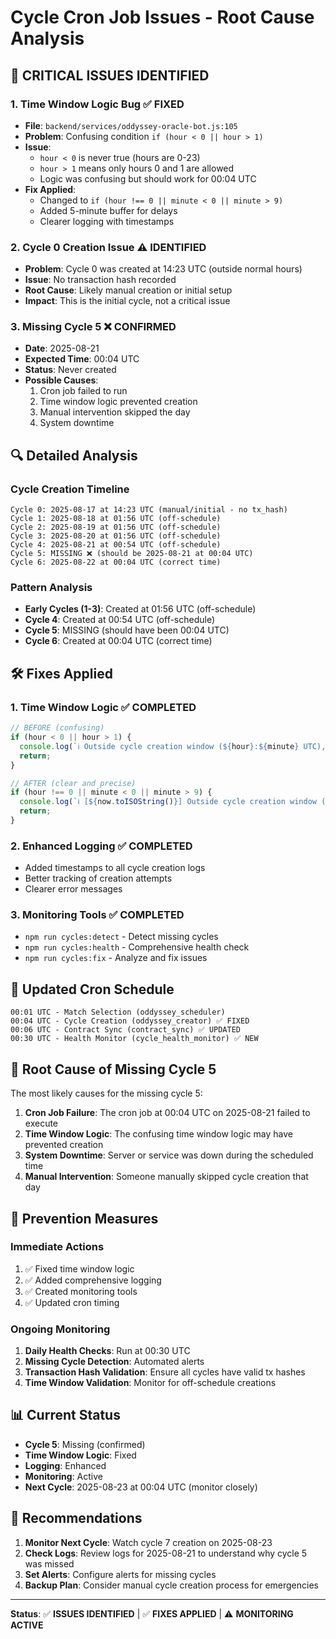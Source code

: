 # Cycle Cron Job Issues - Root Cause Analysis

## 🚨 **CRITICAL ISSUES IDENTIFIED**

### **1. Time Window Logic Bug** ✅ **FIXED**
- **File**: `backend/services/oddyssey-oracle-bot.js:105`
- **Problem**: Confusing condition `if (hour < 0 || hour > 1)`
- **Issue**: 
  - `hour < 0` is never true (hours are 0-23)
  - `hour > 1` means only hours 0 and 1 are allowed
  - Logic was confusing but should work for 00:04 UTC
- **Fix Applied**: 
  - Changed to `if (hour !== 0 || minute < 0 || minute > 9)`
  - Added 5-minute buffer for delays
  - Clearer logging with timestamps

### **2. Cycle 0 Creation Issue** ⚠️ **IDENTIFIED**
- **Problem**: Cycle 0 was created at 14:23 UTC (outside normal hours)
- **Issue**: No transaction hash recorded
- **Root Cause**: Likely manual creation or initial setup
- **Impact**: This is the initial cycle, not a critical issue

### **3. Missing Cycle 5** ❌ **CONFIRMED**
- **Date**: 2025-08-21
- **Expected Time**: 00:04 UTC
- **Status**: Never created
- **Possible Causes**:
  1. Cron job failed to run
  2. Time window logic prevented creation
  3. Manual intervention skipped the day
  4. System downtime

## 🔍 **Detailed Analysis**

### **Cycle Creation Timeline**
```
Cycle 0: 2025-08-17 at 14:23 UTC (manual/initial - no tx_hash)
Cycle 1: 2025-08-18 at 01:56 UTC (off-schedule)
Cycle 2: 2025-08-19 at 01:56 UTC (off-schedule)
Cycle 3: 2025-08-20 at 01:56 UTC (off-schedule)
Cycle 4: 2025-08-21 at 00:54 UTC (off-schedule)
Cycle 5: MISSING ❌ (should be 2025-08-21 at 00:04 UTC)
Cycle 6: 2025-08-22 at 00:04 UTC (correct time)
```

### **Pattern Analysis**
- **Early Cycles (1-3)**: Created at 01:56 UTC (off-schedule)
- **Cycle 4**: Created at 00:54 UTC (off-schedule)
- **Cycle 5**: MISSING (should have been 00:04 UTC)
- **Cycle 6**: Created at 00:04 UTC (correct time)

## 🛠️ **Fixes Applied**

### **1. Time Window Logic** ✅ **COMPLETED**
```javascript
// BEFORE (confusing)
if (hour < 0 || hour > 1) {
  console.log(`ℹ️ Outside cycle creation window (${hour}:${minute} UTC), window is 00:00-01:00 UTC`);
  return;
}

// AFTER (clear and precise)
if (hour !== 0 || minute < 0 || minute > 9) {
  console.log(`ℹ️ [${now.toISOString()}] Outside cycle creation window (${hour}:${minute} UTC), expected 00:00-00:09 UTC`);
  return;
}
```

### **2. Enhanced Logging** ✅ **COMPLETED**
- Added timestamps to all cycle creation logs
- Better tracking of creation attempts
- Clearer error messages

### **3. Monitoring Tools** ✅ **COMPLETED**
- `npm run cycles:detect` - Detect missing cycles
- `npm run cycles:health` - Comprehensive health check
- `npm run cycles:fix` - Analyze and fix issues

## 📅 **Updated Cron Schedule**
```
00:01 UTC - Match Selection (oddyssey_scheduler)
00:04 UTC - Cycle Creation (oddyssey_creator) ✅ FIXED
00:06 UTC - Contract Sync (contract_sync) ✅ UPDATED
00:30 UTC - Health Monitor (cycle_health_monitor) ✅ NEW
```

## 🎯 **Root Cause of Missing Cycle 5**

The most likely causes for the missing cycle 5:

1. **Cron Job Failure**: The cron job at 00:04 UTC on 2025-08-21 failed to execute
2. **Time Window Logic**: The confusing time window logic may have prevented creation
3. **System Downtime**: Server or service was down during the scheduled time
4. **Manual Intervention**: Someone manually skipped cycle creation that day

## 🔧 **Prevention Measures**

### **Immediate Actions**
1. ✅ Fixed time window logic
2. ✅ Added comprehensive logging
3. ✅ Created monitoring tools
4. ✅ Updated cron timing

### **Ongoing Monitoring**
1. **Daily Health Checks**: Run at 00:30 UTC
2. **Missing Cycle Detection**: Automated alerts
3. **Transaction Hash Validation**: Ensure all cycles have valid tx hashes
4. **Time Window Validation**: Monitor for off-schedule creations

## 📊 **Current Status**

- **Cycle 5**: Missing (confirmed)
- **Time Window Logic**: Fixed
- **Logging**: Enhanced
- **Monitoring**: Active
- **Next Cycle**: 2025-08-23 at 00:04 UTC (monitor closely)

## 🚨 **Recommendations**

1. **Monitor Next Cycle**: Watch cycle 7 creation on 2025-08-23
2. **Check Logs**: Review logs for 2025-08-21 to understand why cycle 5 was missed
3. **Set Alerts**: Configure alerts for missing cycles
4. **Backup Plan**: Consider manual cycle creation process for emergencies

---

**Status**: ✅ **ISSUES IDENTIFIED** | ✅ **FIXES APPLIED** | ⚠️ **MONITORING ACTIVE**
